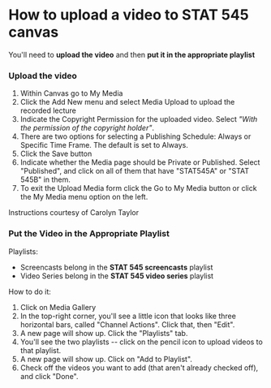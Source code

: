 # How to upload a video to STAT 545 canvas

You'll need to __upload the video__ and then __put it in the appropriate playlist__

### Upload the video 

1. Within Canvas go to My Media
2. Click the Add New menu and select Media Upload to upload the recorded lecture
3. Indicate the Copyright Permission for the uploaded video. Select _"With the permission of the copyright holder"_. 
4. There are two options for selecting a Publishing Schedule: Always or Specific Time Frame.  The default is set to Always.
5. Click the Save button
6. Indicate whether the Media page should be Private or Published.  Select "Published", and click on all of them that have "STAT545A" or "STAT 545B" in them.  
7. To exit the Upload Media form click the Go to My Media button or click the My Media menu option on the left.

Instructions courtesy of Carolyn Taylor

### Put the Video in the Appropriate Playlist

Playlists:

- Screencasts belong in the __STAT 545 screencasts__ playlist
- Video Series belong in the __STAT 545 video series__ playlist

How to do it:

1. Click on Media Gallery
2. In the top-right corner, you'll see a little icon that looks like three horizontal bars, called "Channel Actions". Click that, then "Edit". 
3. A new page will show up. Click the "Playlists" tab.
4. You'll see the two playlists -- click on the pencil icon to upload videos to that playlist.
5. A new page will show up. Click on "Add to Playlist".
6. Check off the videos you want to add (that aren't already checked off), and click "Done".
